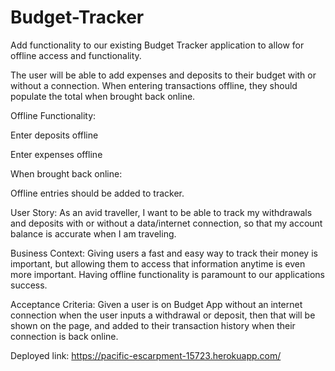 # Budget-Tracker
Add functionality to our existing Budget Tracker application to allow for offline access and functionality.

The user will be able to add expenses and deposits to their budget with or without a connection. When entering transactions offline, they should populate the total when brought back online.

Offline Functionality:

Enter deposits offline

Enter expenses offline

When brought back online:

Offline entries should be added to tracker.

User Story:
As an avid traveller, I want to be able to track my withdrawals and deposits with or without a data/internet connection, so that my account balance is accurate when I am traveling.

Business Context:
Giving users a fast and easy way to track their money is important, but allowing them to access that information anytime is even more important. Having offline functionality is paramount to our applications success.

Acceptance Criteria:
Given a user is on Budget App without an internet connection when the user inputs a withdrawal or deposit, then that will be shown on the page, and added to their transaction history when their connection is back online.

Deployed link: https://pacific-escarpment-15723.herokuapp.com/
